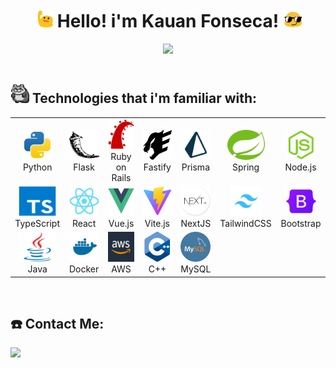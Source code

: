 <h1 align="center"><img src=".github/images/the-blobs-live-on-waving.gif" width="30px" height="30px"> Hello! i'm Kauan Fonseca! <img src=".github/images/long-livethe-blob-sunglasses.gif" width="30px" height="30px"></h1>



 <div align="center">
  <img height="160em" src="https://github-readme-stats.vercel.app/api/top-langs/?username=kaufon&layout=compact&langs_count=7&theme=github_dark"/>
</div>

<br>


## <img src=".github/images/raccoon-roll.gif" width="30px" height="30px"> Technologies that i'm familiar with:

<table>
  <tr>
    <td align="center" width="96">
      <a target="_blank" href="https://www.python.org/">
        <img src=".github/images/python (1).svg" width="48" height="48" alt="Python" />
      </a>
      <span>Python</span>
    </td>
    <td align="center" width="96">
      <a target="_blank" href="https://flask.palletsprojects.com/en/3.0.x/">
        <img src=".github/images/flask.svg" width="48" height="48" alt="Flask"/>
      </a>
      <span>Flask</span>
    </td>
    <td align="center" width="96">
      <a href="https://rubyonrails.org/">
        <img src=".github/images/Ruby on Rails.svg" width="48" height="48" alt="Rails" />
      </a>
      <span>Ruby on Rails</span>
    </td>
    <td align="center" width="96">
      <a href="https://fastify.dev/">
        <img src=".github/images/fastify.svg" width="48" height="48" alt="Fastify" />
      </a>
      <span>Fastify</span>
    </td>
    <td align="center" width="96">
      <a href="https://www.prisma.io/">
        <img src=".github/images/prisma.svg" width="60" height="48" alt="Prisma" />
      </a>
      <span>Prisma</span>
    </td>
    <td align="center" width="96">
      <a href="https://spring.io/">
        <img src=".github/images/Spring.svg" width="60" height="48" alt="Spring" />
      </a>
      <span>Spring</span>
    </td>
   <td align="center" width="96">
      <a href="https://developer.mozilla.org/en-US/docs/Web/JavaScript">
        <img src=".github/images/Node.js.svg" width="48" height="48" alt="JavaScript" />
      </a>
      <span>Node.js</span>
    </td>
  </tr>
  <tr>
 <td align="center" width="96">
      <a href="https://www.typescriptlang.org/">
        <img src=".github/images/TypeScript.svg" width="60" height="48" alt="TScript" />
      </a>
      <span>TypeScript</span>
    </td>
    <td align="center" width="96">
      <a href="https://react.dev/">
        <img src=".github/images/React.svg" width="48" height="48" alt="ReactJS" />
      </a>
      <span>React</span>
    </td>
    <td align="center" width="96">
      <a href="https://vuejs.org/">
        <img src=".github/images/Vue.js.svg" width="60" height="48" alt="Vue.js" />
      </a>
      <span>Vue.js</span>
    </td>
    <td align="center" width="96">
      <a href="https://vite.dev/">
        <img src=".github/images/Vite.js.svg" width="60" height="48" alt="Vite.js" />
      </a>
      <span>Vite.js</span>
    </td>
   <td align="center" width="96">
      <a href="https://nextjs.org/">
        <img src=".github/images/nextjs.png" width="48" height="48" alt="NextJS" />
      </a>
      <span>NextJS</span>
    </td>
    <td align="center" width="96">
      <a target="_blank" href="https://tailwindcss.com/">
        <img src=".github/images/tailwindcss (1).jpg" width="48" height="48" alt="TailwindCSS" />
      </a>
      <span>TailwindCSS</span>
    </td>
    <td align="center" width="96">
      <a href="https://getbootstrap.com/">
        <img src=".github/images/Bootstrap (1).svg" width="48" height="48" alt="Bootstrap" />
      </a>
      <span>Bootstrap</span>
    </td>
  </tr>
  <tr>
    <td align="center" width="96">
      <a href="https://dev.java/">
        <img src=".github/images/Java.svg" width="60" height="48" alt="Java" />
      </a>
      <span>Java</span>
    </td>
    <td align="center" width="96">
      <a href="https://www.docker.com/">
        <img src=".github/images/docker (1).svg" width="48" height="48" alt="Docker" />
      </a>
      <span>Docker</span>
    </td>
    <td align="center" width="96">
      <a href="https://aws.amazon.com/organizations/">
        <img src=".github/images/aws.jpg" width="48" height="48" alt="AWS" />
      </a>
      <span>AWS</span>
    </td>
    <td align="center" width="96">
      <a href="https://isocpp.org/">
        <img src=".github/images/C++ (CPlusPlus).svg" width="48" height="48" alt="C++" />
      </a>
      <span>C++</span>
    </td>
    <td align="center" width="96">
      <a target="_blank" href="https://www.mysql.com/">
        <img src=".github/images/mysql (1).png" width="48" height="48" alt="MySQL" />
      </a>
      <span>MySQL</span>
    </td>
  </tr>
</table>

<br>

## ☎️ Contact Me:
 <a href="https://www.linkedin.com/in/kauan-fonseca-b62188300/" target="_blank"><img src="https://img.shields.io/badge/-LinkedIn-%230077B5?style=for-the-badge&logo=linkedin&logoColor=white" target="_blank"></a>

<br>
